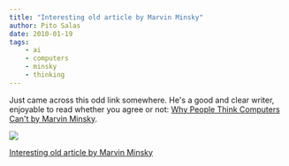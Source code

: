 ```yaml
---
title: "Interesting old article by Marvin Minsky"
author: Pito Salas
date: 2010-01-19
tags:
    - ai
    - computers
    - minsky
    - thinking
---
```




Just came across this odd link somewhere. He's a good and clear writer,
enjoyable to read whether you agree or not: [Why People Think Computers Can't
by Marvin
Minsky](<http://web.media.mit.edu/%7Eminsky/papers/ComputersCantThink.txt>).

![](https://i0.wp.com/img.zemanta.com/pixy.gif?w=584)


[Interesting old article by Marvin Minsky](None)
